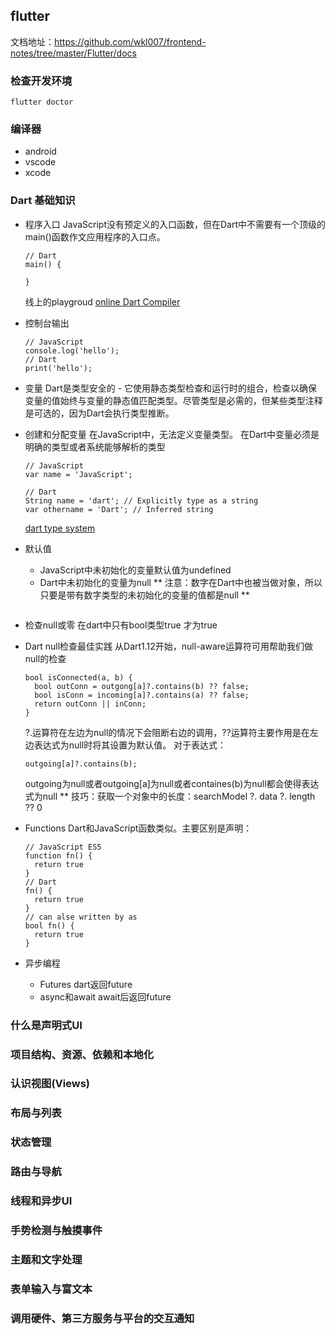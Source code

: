 ## flutter
文档地址：https://github.com/wkl007/frontend-notes/tree/master/Flutter/docs
### 检查开发环境
```
flutter doctor
```
### 编译器
- android
- vscode
- xcode
### Dart 基础知识
- 程序入口
  JavaScript没有预定义的入口函数，但在Dart中不需要有一个顶级的main()函数作文应用程序的入口点。
  ```
  // Dart
  main() {

  }
  ```
  线上的playgroud [online Dart Compiler](https://www.jdoodle.com/execute-dart-online)
- 控制台输出
  ```
  // JavaScript
  console.log('hello');
  // Dart
  print('hello');
  ```
- 变量
  Dart是类型安全的 - 它使用静态类型检查和运行时的组合，检查以确保变量的值始终与变量的静态值匹配类型。尽管类型是必需的，但某些类型注释是可选的，因为Dart会执行类型推断。
- 创建和分配变量
  在JavaScript中，无法定义变量类型。
  在Dart中变量必须是明确的类型或者系统能够解析的类型
  ```
  // JavaScript
  var name = 'JavaScript';

  // Dart
  String name = 'dart'; // Explicitly type as a string
  var othername = 'Dart'; // Inferred string
  ```
  [dart type system](https://dart.dev/guides/language/sound-dart)
- 默认值
  - JavaScript中未初始化的变量默认值为undefined
  - Dart中未初始化的变量为null
  ** 注意：数字在Dart中也被当做对象，所以只要是带有数字类型的未初始化的变量的值都是null **
  ```
  ```

- 检查null或零
  在dart中只有bool类型true 才为true
- Dart null检查最佳实践
  从Dart1.12开始，null-aware运算符可用帮助我们做null的检查
  ```
  bool isConnected(a, b) {
    bool outConn = outgong[a]?.contains(b) ?? false;
    bool isConn = incoming[a]?.contains(a) ?? false;
    return outConn || inConn;
  }
  ```
  ?.运算符在左边为null的情况下会阻断右边的调用，??运算符主要作用是在左边表达式为null时将其设置为默认值。
  对于表达式：
  ```
  outgoing[a]?.contains(b);
  ```
  outgoing为null或者outgoing[a]为null或者containes(b)为null都会使得表达式为null
  ** 技巧：获取一个对象中的长度：searchModel ?. data ?. length ?? 0
- Functions
  Dart和JavaScript函数类似。主要区别是声明：
  ```
  // JavaScript ES5
  function fn() {
    return true
  }
  // Dart
  fn() {
    return true
  }
  // can alse written by as
  bool fn() {
    return true
  }
  ```
- 异步编程
  - Futures
  dart返回future
  - async和await
  await后返回future
### 什么是声明式UI
### 项目结构、资源、依赖和本地化
### 认识视图(Views)
### 布局与列表
### 状态管理
### 路由与导航
### 线程和异步UI
### 手势检测与触摸事件
### 主题和文字处理
### 表单输入与富文本
### 调用硬件、第三方服务与平台的交互通知